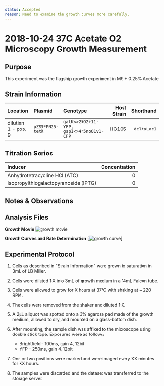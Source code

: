 ```yaml
---
status: Accepted
reason: Need to examine the growth curves more carefully. 
---
```


# 2018-10-24 37C Acetate O2 Microscopy Growth Measurement

## Purpose
This experiment was the flagship growth experiment in M9 + 0.25% Acetate

## Strain Information
| Location | Plasmid | Genotype | Host Strain | Shorthand |
| :------- | :------ | :------- | ----------: | --------: |
| dilution 1 - pos. 9 | `pZS3*PN25-tetR`| `galK<>25O2+11-YFP, gspI<>4*5noO1v1-CFP` |  HG105 |`deltaLacI` |

## Titration Series

| Inducer | Concentration |
| :------ | ------------: |
| Anhydrotetracycline HCl (ATC) | 0 |
| Isopropylthiogalactopyranoside (IPTG) | 0|

## Notes & Observations


## Analysis Files

**Growth Movie**
![growth movie](output/growth_movie.gif)

**Growth Curves and Rate Determination**
[![growth curve](output/growth_rate.png)]

## Experimental Protocol

1. Cells as described in "Strain Information" were grown to saturation in 3mL of LB Miller.

2. Cells were diluted 1:X into 3mL of growth medium in a 14mL Falcon tube.

3. Cells were allowed to grow for X hours at 37°C with shaking at ~ 220 RPM.

4. The cells were removed from the shaker and diluted 1:X.

5. A 2µL aliquot was spotted onto a 3% agarose pad made of the growth medium, allowed to dry, and mounted on a glass-bottom dish.

6. After mounting, the sample dish was affixed to the microscope using double stick tape. Exposures were as follows:
    - Brightfield - 100ms, gain 4, 12bit
    - YFP - 250ms, gain 4, 12bit

7. One or two positions were marked and were imaged every XX minutes for XX hours.

8. The samples were discarded and the dataset was transferred to the storage server.